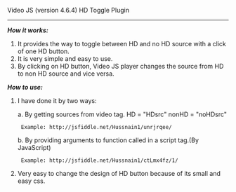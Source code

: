 Video JS (version 4.6.4) HD Toggle Plugin 
*************************

***How it works:***

1. It provides the way to toggle between HD and no HD source with a click of one HD button. 
2. It is very simple and easy to use.
3. By clicking on HD button, Video JS player changes the source from HD to non HD source and vice versa. 

***How to use:***

1. I have done it by two ways:
 
	a. By getting sources from video tag.
		HD = "HDsrc" nonHD = "noHDsrc"

		Example: http://jsfiddle.net/Hussnain1/unrjrqee/

	b. By providing arguments to function called in a script tag.(By JavaScript)
	   
		Example: http://jsfiddle.net/Hussnain1/ctLmx4fz/1/
2. Very easy to change the design of HD button because of its small and easy css.


		
